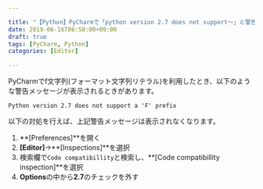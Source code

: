 ```yaml
---

title: "【Python】PyCharmで「python version 2.7 does not support〜」と警告が出たときの対処法"
date: 2019-06-16T06:58:00+09:00
draft: true
tags: [PyCharm, Python]
categories: [Editor]

---
```


PyCharmでf文字列(フォーマット文字列リテラル)を利用したとき、以下のような警告メッセージが表示されるときがあります。

```
Python version 2.7 does not support a 'F' prefix
```
以下の対処を行えば、上記警告メッセージは表示されなくなります。

1. **[Preferences]**を開く
2. **[Editor]**→**[Inspections]**を選択
3. 検索欄で`Code compatibillity`と検索し、**[Code compatibillity inspection]**を選択
4. **Options**の中から**2.7**のチェックを外す
